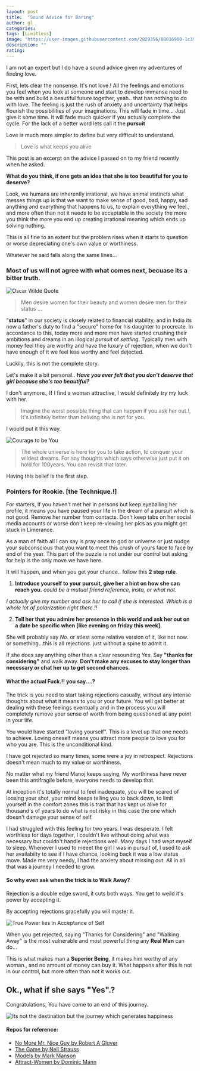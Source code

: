 ```yaml
---
layout: post
title:  "Sound Advice for Daring"
author: gl
categories:
tags: [Limitless]
image: "https://user-images.githubusercontent.com/2829356/88016900-1c390380-cb42-11ea-852f-c8238bac40c5.png"
description: ""
rating: 
---
```


I am not an expert but I do have a sound advice given my adventures of finding love.

First, lets clear the nonsense. It's not love.!
All the feelings and emotions you feel when you look at someone and start to develop immense need to be with and build a beautiful future together, yeah.. that has nothing to do with love.
The feeling is just the rush of anxiety and uncertainty that helps flourish the possibilities of your imaginations.
This will fade in time... Just give it some time. It will fade much quicker if you actually complete the cycle.
For the lack of a better word lets call it the **pursuit**

Love is much more simpler to define but very difficult to understand.
> Love is what keeps you alive

This post is an excerpt on the advice I passed on to my friend recently when he asked.

**What do you think, if one gets an idea that she is too beautiful for you to deserve?**

Look, we humans are inherently irrational, we have animal instincts what messes things up is that we want to make sense of good, bad, happy, sad anything and everything that happens to us, to explain everything we feel., and more often than not it needs to be acceptable in the society the more you think the more you end up creating irrational meaning which ends up solving nothing.

This is all fine to an extent but the problem rises when it starts to question or worse depreciating one's own value or worthiness.

Whatever he said falls along the same lines...

### Most of us will not agree with what comes next, becuase its a bitter truth.

![Oscar Wilde Quote](https://user-images.githubusercontent.com/2829356/88017956-5f947180-cb44-11ea-8026-ba013389cad1.png)

> Men desire women for their beauty and women desire men for their status ...

"**status**" in our society is closely related to financial stability, and in India its now a father's duty to find a "secure" home for his daughter to procreate. In accordance to this, today more and more men have started crushing their ambitions and dreams in an illogical *pursuit* of *settling*. Typically men with money feel they are worthy and have the luxury of rejection, when we don't have enough of it we feel less worthy and feel dejected. 

Luckily, this is not the complete story.


Let's make it a bit personal..
***Have you ever felt that you don't deserve that girl because she's too beautiful?***

I don't anymore., If I find a woman attractive, I would definitely try my luck with her.

> Imagine the worst possible thing that can happen if you ask her out.!, It's infinitely better than beliving she is not for you.

I would put it this way.

![Courage to be You](https://qph.fs.quoracdn.net/main-qimg-87a8c62ef46985b6632ec1a66fee1502)

>The whole universe is here for you to take action, to conquer your wildest dreams. For any thoughts which says otherwise just put it on hold for 100years. You can revisit that later.

Having this belief is the first step.

### Pointers for Rookie. [the Technique.!]
For starters, if you haven't met her in persons but keep eyeballing her profile, it means you have paused your life in the dream of a pursuit which is not good.
Remove her number from contacts. Don't keep tabs on her social media accounts or worse don't keep re-viewing her pics as you might get stuck in Limerance.

As a man of faith all I can say is pray once to god or universe or just nudge your subconscious that you want to meet this crush of yours face to face by end of the year. This part of the puzzle is not under our control but asking for help is the only move we have here.

It will happen, and when you get your chance.. follow this **2 step rule**.

1. **Introduce yourself to your pursuit, give her a hint on how she can reach you.**
*could be a mutual friend reference, insta, or what not.*

*I actually give my number and ask her to call if she is interested. Which is a whole lot of polarization right there.!!*


2. **Tell her that you admire her presence in this world and ask her out on a date be specific when [like evening on friday this week].**

She will probably say *No*. or atlest some relative version of it, like not now. or something...this is all rejections. just without a spine to admit it.

If she does say anything other than a clear resounding *Yes*. Say **"thanks for considering"** and walk away.
**Don't make any excuses to stay longer than necessary or chat her up to get second chances.**

#### What the actual Fuck.!! you say....?
The trick is you need to start taking rejections casually, without any intense thoughts about what it means to you or your future. You will get better at dealing with these feelings eventually and in the process you will completely remove your sense of worth from being questioned at any point in your life.

You would have started "loving yourself". This is a level up that one needs to achieve.
Loving oneself means you attract more people to love you for who you are. This is the unconditional kind.

I have got rejected so many times, some were a joy in retrospect. Rejections doesn't mean much to my value or worthiness.

No matter what my friend Manoj keeps saying, My worthiness have never been this antifragile before, everyone needs to develop that.

At inception it's totally normal to feel inadequate, you will be scared of loosing your shot, your mind keeps telling you to back down, to limit yourself in the comfort zones this is trait that has kept us alive for thousand's of years to do what is not risky in this case the one which doesn't damage your sense of self.

I had struggled with this feeling for two years. I was desperate. I felt worthless for days together, I couldn't live without doing what was necessary but couldn't handle rejections well.
Many days I had wept myself to sleep. Whenever I used to meeet the girl I was in pursuit of, I used to ask her availabilty to see if I have chance, looking back it was a low status move. Made me very needy, I had the anxiety about missing out. All in all that was a journey I needed to grow.


#### So why even ask when the trick is to Walk Away?
Rejection is a double edge sword, it cuts both ways. You get to weild it's power by accepting it.

By accepting rejections gracefully you will master it.

![True Power lies in Acceptance of Self](https://thumbs.gfycat.com/AggressiveFeistyChamois-size_restricted.gif)

When you get rejected, saying "Thanks for Considering" and "Walking Away" is the most vulnerable and most powerful thing any **Real Man** can do...

This is what makes man a **Superior Being**, it makes him worthy of any woman., and no amount of money can buy it. What happens after this is not in our control, but more often than not it works out.

## Ok., what if she says "Yes".?
Congratulations, You have come to an end of this journey.

![Its not the destination but the journey which generates happiness](https://steamcdn-a.akamaihd.net/steam/apps/723750/header.jpg?t=1506661786)

#### Repos for reference:
 * [No More Mr. Nice Guy by Robert A Glover](https://www.amazon.in/No-More-Mr-Nice-Guy/dp/0762415339)
 * [The Game by Neil Strauss](https://www.amazon.in/Game-Neil-Strauss/dp/0062312979)
 * [Models by Mark Manson](https://www.amazon.in/Models-Attract-Women-Through-Honesty/dp/1463750358)
 * [Attract-Women by Dominic Mann](https://www.amazon.in/Attract-Women-Unlock-Effortlessly-Become-ebook/dp/B06XFF1GDC)
 
